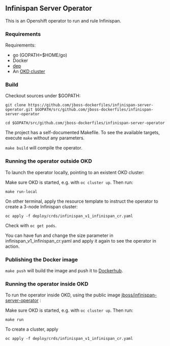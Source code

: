 ## Infinispan Server Operator

This is an Openshift operator to run and rule Infinispan.

### Requirements


Requirements:

* go (GOPATH=$HOME/go)
* Docker
* [dep](https://github.com/golang/dep#installation)    
* An [OKD cluster](https://www.okd.io/download.html) 


### Build

Checkout sources under $GOPATH:
```
git clone https://github.com/jboss-dockerfiles/infinispan-server-operator.git $GOPATH/src/github.com/jboss-dockerfiles/infinispan-server-operator

cd $GOPATH/src/github.com/jboss-dockerfiles/infinispan-server-operator

```

The project has a self-documented Makefile. To see the available targets, execute ```make``` without any parameters.


```make build``` will compile the operator.



### Running the operator outside OKD

To launch the operator locally, pointing to an existent OKD cluster:

Make sure OKD is started, e.g. with ```oc cluster up```. Then run:


```make run-local```

On other terminal, apply the resource template to instruct the operator to create a 3-node Infinispan cluster: 

```
oc apply -f deploy/crds/infinispan_v1_infinispan_cr.yaml
```

Check with ```oc get pods```.

You can have fun and change the size parameter in infinispan_v1_infinispan_cr.yaml and apply it again to see the operator in action.  



### Publishing the Docker image

```make push``` will build the image and push it to [Dockerhub](https://hub.docker.com/r/jboss/infinispan-server-operator). 



### Running the operator inside OKD

To run the operator inside OKD, using the public image [jboss/infinispan-server-operator](https://hub.docker.com/r/jboss/infinispan-server-operator) :

Make sure OKD is started, e.g. with ```oc cluster up```. Then run:

```
make run
```

To create a cluster, apply

```
oc apply -f deploy/crds/infinispan_v1_infinispan_cr.yaml
```

